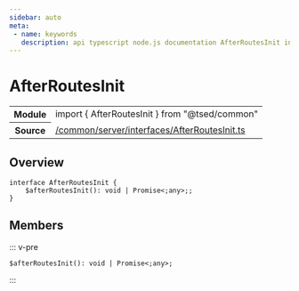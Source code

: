 ```yaml
---
sidebar: auto
meta:
 - name: keywords
   description: api typescript node.js documentation AfterRoutesInit interface
---
```

# AfterRoutesInit <Badge text="Interface" type="interface"/>
<!-- Summary -->
<section class="symbol-info"><table class="is-full-width"><tbody><tr><th>Module</th><td><div class="lang-typescript"><span class="token keyword">import</span> { AfterRoutesInit }&nbsp;<span class="token keyword">from</span>&nbsp;<span class="token string">"@tsed/common"</span></div></td></tr><tr><th>Source</th><td><a href="https://github.com/Romakita/ts-express-decorators/blob/v4.30.0/src//common/server/interfaces/AfterRoutesInit.ts#L0-L0">/common/server/interfaces/AfterRoutesInit.ts</a></td></tr></tbody></table></section>

<!-- Overview -->
## Overview


<pre><code class="typescript-lang "><span class="token keyword">interface</span> AfterRoutesInit <span class="token punctuation">{</span>
    $<span class="token function">afterRoutesInit</span><span class="token punctuation">(</span><span class="token punctuation">)</span><span class="token punctuation">:</span> <span class="token keyword">void</span> | Promise&lt<span class="token punctuation">;</span><span class="token keyword">any</span>&gt<span class="token punctuation">;</span><span class="token punctuation">;</span>
<span class="token punctuation">}</span></code></pre>



<!-- Members -->




## Members


::: v-pre

<div class="method-overview">
<pre><code class="typescript-lang ">$<span class="token function">afterRoutesInit</span><span class="token punctuation">(</span><span class="token punctuation">)</span><span class="token punctuation">:</span> <span class="token keyword">void</span> | Promise&lt<span class="token punctuation">;</span><span class="token keyword">any</span>&gt<span class="token punctuation">;</span></code></pre>

</div>



:::
